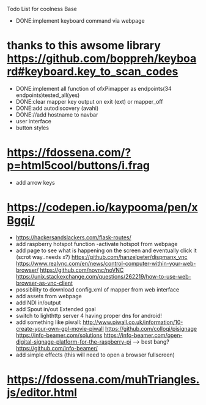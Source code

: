 Todo List for coolness
Base

- DONE:implement keyboard command via webpage

# thanks to this awsome library https://github.com/boppreh/keyboard#keyboard.key_to_scan_codes

- DONE:implement all function of ofxPimapper as endpoints(34 endpoints)tested_all(yes)
- DONE:clear mapper key output on exit (ext) or mapper_off
- DONE:add autodiscovery (avahi)
- DONE://add hostname to navbar
- user interface
- button styles

# https://fdossena.com/?p=html5cool/buttons/i.frag

- add arrow keys

# https://codepen.io/kaypooma/pen/xBgqi/

- https://hackersandslackers.com/flask-routes/
- add raspberry hotspot function
  -activate hotspot from webpage
- add page to see what is happening on the screen and eventually click it (scrot way..needs x?)
  https://github.com/hanzelpeter/dispmanx_vnc
  https://www.realvnc.com/en/news/control-computer-within-your-web-browser/
  https://github.com/novnc/noVNC
  https://unix.stackexchange.com/questions/262219/how-to-use-web-browser-as-vnc-client
- possibility to download config.xml of mapper from web interface
- add assets from webpage
- add NDI in/output
- add Spout in/out
  Extended goal
- switch to lighthttp server 4 having proper dns for android!
- add something like piwall:
  http://www.piwall.co.uk/information/10-create-your-own-gpl-movie-piwall
  https://github.com/colloqi/pisignage
  https://info-beamer.com/solutions
  https://info-beamer.com/open-digital-signage-platform-for-the-raspberry-pi
  --> best bang? https://github.com/info-beamer/
- add simple effects (this will need to open a browser fullscreen)

# https://fdossena.com/muhTriangles.js/editor.html
